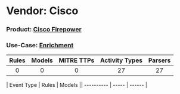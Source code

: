 Vendor: Cisco
=============
### Product: [Cisco Firepower](../ds_cisco_cisco_firepower.md)
### Use-Case: [Enrichment](../../../../UseCases/uc_enrichment.md)

| Rules | Models | MITRE TTPs | Activity Types | Parsers |
|:-----:|:------:|:----------:|:--------------:|:-------:|
|   0   |   0    |     0      |       27       |   27    |

| Event Type | Rules | Models || ---------- | ----- | ------ |
